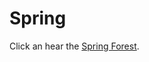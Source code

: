 # Spring

Click an hear the [Spring Forest]([https://pages.github.com/](https://anca-wang.github.io/Spring/)https://anca-wang.github.io/Spring/).

